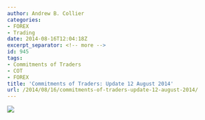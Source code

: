 ```yaml
---
author: Andrew B. Collier
categories:
- FOREX
- Trading
date: 2014-08-16T12:04:18Z
excerpt_separator: <!-- more -->
id: 945
tags:
- Commitments of Traders
- COT
- FOREX
title: 'Commitments of Traders: Update 12 August 2014'
url: /2014/08/16/commitments-of-traders-update-12-august-2014/
---
```


<!--more-->

<img src="/img/2014/08/140812-weekly-change.png">
